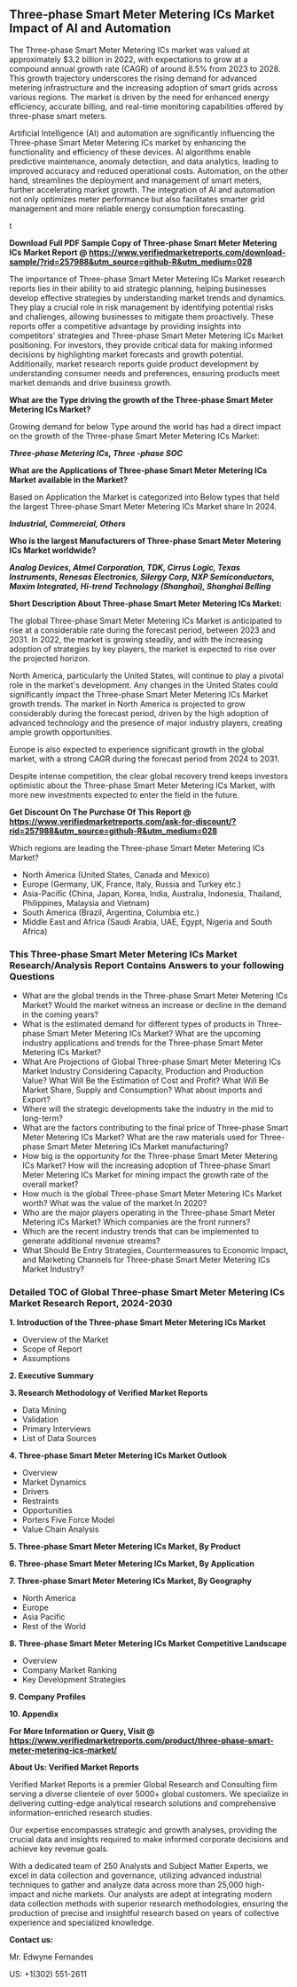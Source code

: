 <h2>Three-phase Smart Meter Metering ICs Market Impact of AI and Automation</h2><p>The Three-phase Smart Meter Metering ICs market was valued at approximately $3.2 billion in 2022, with expectations to grow at a compound annual growth rate (CAGR) of around 8.5% from 2023 to 2028. This growth trajectory underscores the rising demand for advanced metering infrastructure and the increasing adoption of smart grids across various regions. The market is driven by the need for enhanced energy efficiency, accurate billing, and real-time monitoring capabilities offered by three-phase smart meters.</p><p>Artificial Intelligence (AI) and automation are significantly influencing the Three-phase Smart Meter Metering ICs market by enhancing the functionality and efficiency of these devices. AI algorithms enable predictive maintenance, anomaly detection, and data analytics, leading to improved accuracy and reduced operational costs. Automation, on the other hand, streamlines the deployment and management of smart meters, further accelerating market growth. The integration of AI and automation not only optimizes meter performance but also facilitates smarter grid management and more reliable energy consumption forecasting.</p>t</p><p id="" class=""><strong>Download Full PDF Sample Copy of Three-phase Smart Meter Metering ICs Market Report @ <a href="https://www.verifiedmarketreports.com/download-sample/?rid=257988&utm_source=github-R&utm_medium=028" target="_blank">https://www.verifiedmarketreports.com/download-sample/?rid=257988&utm_source=github-R&utm_medium=028</a></strong></p><p>The importance of&nbsp;Three-phase Smart Meter Metering ICs Market research reports lies in their ability to aid strategic planning, helping businesses develop effective strategies by understanding market trends and dynamics. They play a crucial role in risk management by identifying potential risks and challenges, allowing businesses to mitigate them proactively. These reports offer a competitive advantage by providing insights into competitors' strategies and Three-phase Smart Meter Metering ICs Market positioning. For investors, they provide critical data for making informed decisions by highlighting market forecasts and growth potential. Additionally, market research reports guide product development by understanding consumer needs and preferences, ensuring products meet market demands and drive business growth.</p><p><strong>What are the&nbsp;Type driving the growth of the Three-phase Smart Meter Metering ICs Market?</strong></p><p id="" class="">Growing demand for below Type around the world has had a direct impact on the growth of the Three-phase Smart Meter Metering ICs Market:</p><em><strong>Three-phase Metering ICs, Three -phase SOC</strong></em></p><strong>What are the&nbsp;Applications&nbsp;of Three-phase Smart Meter Metering ICs Market available in the Market?</strong></p><p id="" class="">Based on Application the Market is categorized into Below types that held the largest Three-phase Smart Meter Metering ICs Market share In 2024.</p><em><strong>Industrial, Commercial, Others</strong></em></p><strong>Who is the largest Manufacturers of Three-phase Smart Meter Metering ICs Market worldwide?</strong></p><p><em><strong>Analog Devices, Atmel Corporation, TDK, Cirrus Logic, Texas Instruments, Renesas Electronics, Silergy Corp, NXP Semiconductors, Maxim Integrated, Hi-trend Technology (Shanghai), Shanghai Belling</strong></em></p><p id="" class=""><strong>Short Description About Three-phase Smart Meter Metering ICs Market:</strong></p><p>The global Three-phase Smart Meter Metering ICs Market is anticipated to rise at a considerable rate during the forecast period, between 2023 and 2031. In 2022, the market is growing steadily, and with the increasing adoption of strategies by key players, the market is expected to rise over the projected horizon.</p><p>North America, particularly the United States, will continue to play a pivotal role in the market's development. Any changes in the United States could significantly impact the Three-phase Smart Meter Metering ICs Market growth trends. The market in North America is projected to grow considerably during the forecast period, driven by the high adoption of advanced technology and the presence of major industry players, creating ample growth opportunities.</p><p>Europe is also expected to experience significant growth in the global market, with a strong CAGR during the forecast period from 2024 to 2031.</p><p>Despite intense competition, the clear global recovery trend keeps investors optimistic about the Three-phase Smart Meter Metering ICs Market, with more new investments expected to enter the field in the future.</p><p id="" class=""><strong>Get Discount On The Purchase Of This Report @ <a href="https://www.verifiedmarketreports.com/ask-for-discount/?rid=257988&utm_source=github-R&utm_medium=028" target="_blank">https://www.verifiedmarketreports.com/ask-for-discount/?rid=257988&utm_source=github-R&utm_medium=028</a></strong></p>Which regions are leading the Three-phase Smart Meter Metering ICs Market?</p><ul><li>North America (United States, Canada and Mexico)</li><li>Europe (Germany, UK, France, Italy, Russia and Turkey etc.)</li><li>Asia-Pacific (China, Japan, Korea, India, Australia, Indonesia, Thailand, Philippines, Malaysia and Vietnam)</li><li>South America (Brazil, Argentina, Columbia etc.)</li><li>Middle East and Africa (Saudi Arabia, UAE, Egypt, Nigeria and South Africa)</li></ul><h3 id="" class="">This Three-phase Smart Meter Metering ICs Market Research/Analysis Report Contains Answers to your following Questions</h3><ul><li>What are the global trends in the Three-phase Smart Meter Metering ICs Market? Would the market witness an increase or decline in the demand in the coming years?</li><li>What is the estimated demand for different types of products in Three-phase Smart Meter Metering ICs Market? What are the upcoming industry applications and trends for the Three-phase Smart Meter Metering ICs Market?</li><li>What Are Projections of Global Three-phase Smart Meter Metering ICs Market Industry Considering Capacity, Production and Production Value? What Will Be the Estimation of Cost and Profit? What Will Be Market Share, Supply and Consumption? What about imports and Export?</li><li>Where will the strategic developments take the industry in the mid to long-term?</li><li>What are the factors contributing to the final price of Three-phase Smart Meter Metering ICs Market? What are the raw materials used for Three-phase Smart Meter Metering ICs Market manufacturing?</li><li>How big is the opportunity for the Three-phase Smart Meter Metering ICs Market? How will the increasing adoption of Three-phase Smart Meter Metering ICs Market for mining impact the growth rate of the overall market?</li><li>How much is the global Three-phase Smart Meter Metering ICs Market worth? What was the value of the market In 2020?</li><li>Who are the major players operating in the Three-phase Smart Meter Metering ICs Market? Which companies are the front runners?</li><li>Which are the recent industry trends that can be implemented to generate additional revenue streams?</li><li>What Should Be Entry Strategies, Countermeasures to Economic Impact, and Marketing Channels for Three-phase Smart Meter Metering ICs Market Industry?</li></ul><h3 id="" class="">Detailed TOC of Global Three-phase Smart Meter Metering ICs Market Research Report, 2024-2030</h3><p id="" class=""><strong>1. Introduction of the Three-phase Smart Meter Metering ICs Market</strong></p><ul><li>Overview of the Market</li><li>Scope of Report</li><li>Assumptions</li></ul><p id="" class=""><strong>2. Executive Summary</strong></p><p id="" class=""><strong>3. Research Methodology of Verified Market Reports</strong></p><ul><li>Data Mining</li><li>Validation</li><li>Primary Interviews</li><li>List of Data Sources</li></ul><p id="" class=""><strong>4. Three-phase Smart Meter Metering ICs Market Outlook</strong></p><ul><li>Overview</li><li>Market Dynamics</li><li>Drivers</li><li>Restraints</li><li>Opportunities</li><li>Porters Five Force Model</li><li>Value Chain Analysis</li></ul><p id="" class=""><strong>5. Three-phase Smart Meter Metering ICs Market, By Product</strong></p><p id="" class=""><strong>6. Three-phase Smart Meter Metering ICs Market, By Application</strong></p><p id="" class=""><strong>7. Three-phase Smart Meter Metering ICs Market, By Geography</strong></p><ul><li>North America</li><li>Europe</li><li>Asia Pacific</li><li>Rest of the World</li></ul><p id="" class=""><strong>8. Three-phase Smart Meter Metering ICs Market Competitive Landscape</strong></p><ul><li>Overview</li><li>Company Market Ranking</li><li>Key Development Strategies</li></ul><p id="" class=""><strong>9. Company Profiles</strong></p><p id="" class=""><strong>10. Appendix</strong></p><p id="" class=""><strong>For More Information or Query, Visit @ <a href="https://www.verifiedmarketreports.com/product/three-phase-smart-meter-metering-ics-market/" target="_blank">https://www.verifiedmarketreports.com/product/three-phase-smart-meter-metering-ics-market/</a></strong></p><p id="" class=""><strong>About Us: Verified Market Reports</strong></p><p id="" class="">Verified Market Reports is a premier Global Research and Consulting firm serving a diverse clientele of over 5000+ global customers. We specialize in delivering cutting-edge analytical research solutions and comprehensive information-enriched research studies.</p><p id="" class="">Our expertise encompasses strategic and growth analyses, providing the crucial data and insights required to make informed corporate decisions and achieve key revenue goals.</p><p id="" class="">With a dedicated team of 250 Analysts and Subject Matter Experts, we excel in data collection and governance, utilizing advanced industrial techniques to gather and analyze data across more than 25,000 high-impact and niche markets. Our analysts are adept at integrating modern data collection methods with superior research methodologies, ensuring the production of precise and insightful research based on years of collective experience and specialized knowledge.</p><p id="" class=""><strong>Contact us:</strong></p><p id="" class="">Mr. Edwyne Fernandes</p><p id="" class="">US: +1(302) 551-2611</p>